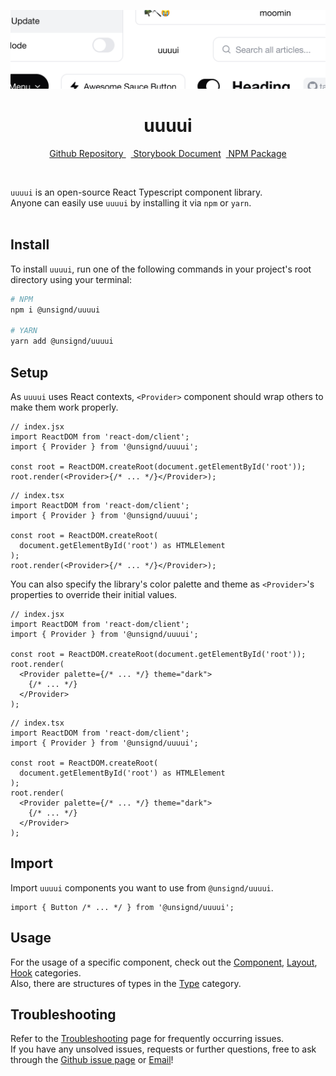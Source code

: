 <div align="center">
  
![Banner](https://github.com/unsignd/uuuui/blob/master/public/banner_light.png?raw=true)
# uuuui<br />
  [Github Repository
  ](https://github.com/unsignd/uuuui)&nbsp;&nbsp;[
  Storybook Document](https://uuuui.vercel.app)&nbsp;&nbsp;[
  NPM Package](https://www.npmjs.com/package/@unsignd/uuuui)
</div>
<br />

`uuuui` is an open-source React Typescript component library.
<br/>
Anyone can easily use `uuuui` by installing it via `npm` or `yarn`.
<br/>
<br/>

## Install

To install `uuuui`, run one of the following commands in your project's root directory using your terminal:

```bash
# NPM
npm i @unsignd/uuuui

# YARN
yarn add @unsignd/uuuui
```

## Setup

As `uuuui` uses React contexts, `<Provider>` component should wrap others to make them work properly.

```tsx
// index.jsx
import ReactDOM from 'react-dom/client';
import { Provider } from '@unsignd/uuuui';

const root = ReactDOM.createRoot(document.getElementById('root'));
root.render(<Provider>{/* ... */}</Provider>);
```

```tsx
// index.tsx
import ReactDOM from 'react-dom/client';
import { Provider } from '@unsignd/uuuui';

const root = ReactDOM.createRoot(
  document.getElementById('root') as HTMLElement
);
root.render(<Provider>{/* ... */}</Provider>);
```

You can also specify the library's color palette and theme as `<Provider>`'s properties to override their initial values.

```tsx
// index.jsx
import ReactDOM from 'react-dom/client';
import { Provider } from '@unsignd/uuuui';

const root = ReactDOM.createRoot(document.getElementById('root'));
root.render(
  <Provider palette={/* ... */} theme="dark">
    {/* ... */}
  </Provider>
);
```

```tsx
// index.tsx
import ReactDOM from 'react-dom/client';
import { Provider } from '@unsignd/uuuui';

const root = ReactDOM.createRoot(
  document.getElementById('root') as HTMLElement
);
root.render(
  <Provider palette={/* ... */} theme="dark">
    {/* ... */}
  </Provider>
);
```

## Import

Import `uuuui` components you want to use from `@unsignd/uuuui`.

```tsx
import { Button /* ... */ } from '@unsignd/uuuui';
```

## Usage

For the usage of a specific component, check out the [Component](https://uuuui.vercel.app/?path=/docs/component), [Layout](https://uuuui.vercel.app/?path=/docs/layout), [Hook](https://uuuui.vercel.app/?path=/docs/hook) categories.<br />
Also, there are structures of types in the [Type](https://uuuui.vercel.app/?path=/docs/type) category.
<br />

## Troubleshooting

Refer to the [Troubleshooting](https://uuuui.vercel.app/?path=/docs/introduction-troubleshooting--docs) page for frequently occurring issues.<br />
If you have any unsolved issues, requests or further questions, free to ask through the [Github issue page](https://github.com/unsignd/uuuui/issues) or <a href="mailto:junsigndid@gmail.com">Email</a>!
